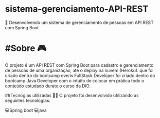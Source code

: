 # sistema-gerenciamento-API-REST
👀 Desenvolvendo um sistema de gerenciamento de pessoas em API REST com Spring Boot.
 # #Sobre 🎮️
O projeto é um API REST com Spring Boot para cadastro e gerenciamento de pessoas de uma organização, até o deploy na nuvem (Heroku). que foi criado dentro do bootcamp everis FullStack Developer foi criado dentro do bootcamp Java Developer com o intuito de colocar em prática todo o conteúdo estudado durate o curso da DIO.

 ##Tecnogias utilizadas 👨‍💻️
O projeto foi desenvolvido utilizando as seguintes tecnologias:

💻️Spring boot 💻️java
